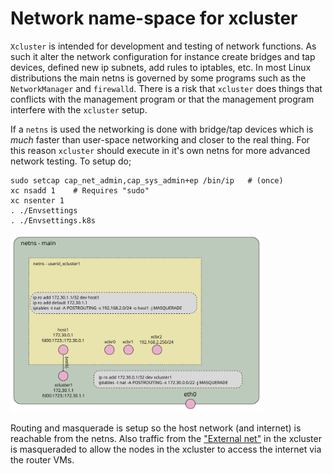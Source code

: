 # Network name-space for xcluster

`Xcluster` is intended for development and testing of network
functions. As such it alter the network configuration for instance
create bridges and tap devices, defined new ip subnets, add rules to
iptables, etc. In most Linux distributions the main netns is governed
by some programs such as the `NetworkManager` and `firewalld`. There
is a risk that `xcluster` does things that conflicts with the
management program or that the management program interfere with the
`xcluster` setup.

If a `netns` is used the networking is done with bridge/tap devices
which is *much* faster than user-space networking and closer to the
real thing. For this reason `xcluster` should execute in it's own
netns for more advanced network testing. To setup do;

```
sudo setcap cap_net_admin,cap_sys_admin+ep /bin/ip   # (once)
xc nsadd 1    # Requires "sudo"
xc nsenter 1
. ./Envsettings
. ./Envsettings.k8s
```

<img src="xcluster-netns.svg" alt="Figure of xcluster netns" width="80%" />

Routing and masquerade is setup so the host network (and internet) is
reachable from the netns. Also traffic from the ["External
net"](networking.md) in the xcluster is masqueraded to allow the nodes
in the xcluster to access the internet via the router VMs.


